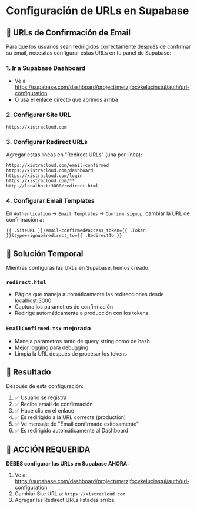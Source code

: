 # Configuración de URLs en Supabase

## 📧 URLs de Confirmación de Email

Para que los usuarios sean redirigidos correctamente después de confirmar su email, necesitas configurar estas URLs en tu panel de Supabase:

### 1. **Ir a Supabase Dashboard**
- Ve a https://supabase.com/dashboard/project/metzjfocvkelucinstul/auth/url-configuration
- O usa el enlace directo que abrimos arriba

### 2. **Configurar Site URL**
```
https://xistracloud.com
```

### 3. **Configurar Redirect URLs**
Agregar estas líneas en "Redirect URLs" (una por línea):
```
https://xistracloud.com/email-confirmed
https://xistracloud.com/dashboard  
https://xistracloud.com/login
https://xistracloud.com/**
http://localhost:3000/redirect.html
```

### 4. **Configurar Email Templates**
En `Authentication` → `Email Templates` → `Confirm signup`, cambiar la URL de confirmación a:
```
{{ .SiteURL }}/email-confirmed#access_token={{ .Token }}&type=signup&redirect_to={{ .RedirectTo }}
```

## 🔄 **Solución Temporal**

Mientras configuras las URLs en Supabase, hemos creado:

### `redirect.html` 
- Página que maneja automáticamente las redirecciones desde localhost:3000
- Captura los parámetros de confirmación
- Redirige automáticamente a producción con los tokens

### `EmailConfirmed.tsx` mejorado
- Maneja parámetros tanto de query string como de hash
- Mejor logging para debugging
- Limpia la URL después de procesar los tokens

## 🚀 **Resultado**

Después de esta configuración:
1. ✅ Usuario se registra
2. ✅ Recibe email de confirmación  
3. ✅ Hace clic en el enlace
4. ✅ Es redirigido a la URL correcta (production)
5. ✅ Ve mensaje de "Email confirmado exitosamente"
6. ✅ Es redirigido automáticamente al Dashboard

## 🚨 **ACCIÓN REQUERIDA**

**DEBES configurar las URLs en Supabase AHORA:**
1. Ve a: https://supabase.com/dashboard/project/metzjfocvkelucinstul/auth/url-configuration
2. Cambiar Site URL a: `https://xistracloud.com`
3. Agregar las Redirect URLs listadas arriba

